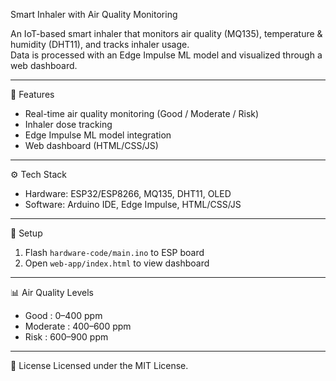 Smart Inhaler with Air Quality Monitoring

An IoT-based smart inhaler that monitors air quality (MQ135), temperature & humidity (DHT11), and tracks inhaler usage.  
Data is processed with an Edge Impulse ML model and visualized through a web dashboard.

---

🔧 Features
- Real-time air quality monitoring (Good / Moderate / Risk)  
- Inhaler dose tracking  
- Edge Impulse ML model integration  
- Web dashboard (HTML/CSS/JS)  

---

⚙️ Tech Stack
- Hardware: ESP32/ESP8266, MQ135, DHT11, OLED  
- Software: Arduino IDE, Edge Impulse, HTML/CSS/JS  

---

🚀 Setup
1. Flash `hardware-code/main.ino` to ESP board   
2. Open `web-app/index.html` to view dashboard  

---

📊 Air Quality Levels
- Good : 0–400 ppm  
- Moderate : 400–600 ppm  
- Risk : 600–900 ppm  

---

📜 License
Licensed under the MIT License.

